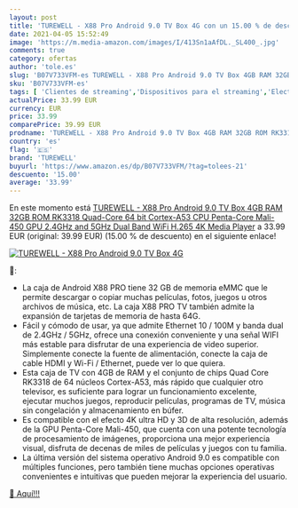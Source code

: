 ```yaml
---
layout: post
title: 'TUREWELL - X88 Pro Android 9.0 TV Box 4G con un 15.00 % de descuento'
date: 2021-04-05 15:52:49
image: 'https://m.media-amazon.com/images/I/413Sn1aAfDL._SL400_.jpg'
comments: true
category: ofertas
author: 'tole.es'
slug: 'B07V733VFM-es TUREWELL - X88 Pro Android 9.0 TV Box 4GB RAM 32GB ROM...'
sku: 'B07V733VFM-es'
tags: [ 'Clientes de streaming','Dispositivos para el streaming','Electrónica','Equipos de audio y Hi-Fi','android','turewell', ]
actualPrice: 33.99 EUR
currency: EUR
price: 33.99
comparePrice: 39.99 EUR
prodname: 'TUREWELL - X88 Pro Android 9.0 TV Box 4GB RAM 32GB ROM RK3318 Quad-Core 64 bit Cortex-A53 CPU Penta-Core Mali-450 GPU 2.4GHz and 5GHz Dual Band WiFi H.265 4K Media Player'
country: 'es'
flag: '🇪🇸'
brand: 'TUREWELL'
buyurl: 'https://www.amazon.es/dp/B07V733VFM/?tag=tolees-21'
descuento: '15.00'
average: '33.99'
---
```


En este momento está [TUREWELL - X88 Pro Android 9.0 TV Box 4GB RAM 32GB ROM RK3318 Quad-Core 64 bit Cortex-A53 CPU Penta-Core Mali-450 GPU 2.4GHz and 5GHz Dual Band WiFi H.265 4K Media Player](https://www.amazon.es/dp/B07V733VFM/?tag=tolees-21) a 33.99 EUR (original: 39.99 EUR) (15.00 %  de descuento) en el siguiente enlace!

[![TUREWELL - X88 Pro Android 9.0 TV Box 4G](https://m.media-amazon.com/images/I/413Sn1aAfDL._SL400_.jpg)](https://www.amazon.es/dp/B07V733VFM/?tag=tolees-21)

🔎:

- La caja de Android X88 PRO tiene 32 GB de memoria eMMC que le permite descargar o copiar muchas películas, fotos, juegos u otros archivos de música, etc. La caja X88 PRO TV también admite la expansión de tarjetas de memoria de hasta 64G.
- Fácil y cómodo de usar, ya que admite Ethernet 10 / 100M y banda dual de 2.4GHz / 5GHz, ofrece una conexión conveniente y una señal WIFI más estable para disfrutar de una experiencia de video superior. Simplemente conecte la fuente de alimentación, conecte la caja de cable HDMI y Wi-Fi / Ethernet, puede ver lo que quiera.
- Esta caja de TV con 4GB de RAM y el conjunto de chips Quad Core RK3318 de 64 núcleos Cortex-A53, más rápido que cualquier otro televisor, es suficiente para lograr un funcionamiento excelente, ejecutar muchos juegos, reproducir películas, programas de TV, música sin congelación y almacenamiento en búfer.
- Es compatible con el efecto 4K ultra HD y 3D de alta resolución, además de la GPU Penta-Core Mali-450, que cuenta con una potente tecnología de procesamiento de imágenes, proporciona una mejor experiencia visual, disfruta de decenas de miles de películas y juegos con tu familia.
- La última versión del sistema operativo Android 9.0 es compatible con múltiples funciones, pero también tiene muchas opciones operativas convenientes e intuitivas que pueden mejorar la experiencia del usuario.

[🛒 Aquí!!!](https://www.amazon.es/dp/B07V733VFM/?tag=tolees-21)
